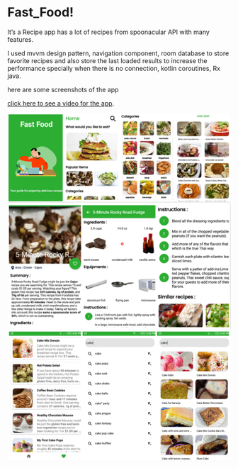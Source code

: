 # Fast_Food!

It’s a Recipe app has a lot of recipes from spoonacular API with many features.

I used mvvm design pattern, navigation component, room database to store
favorite recipes and also store the last loaded results to increase the performance
specially when there is no connection, kotlin coroutines, Rx java.

here are some screenshots of the app

[click here to see a video for the app](https://www.linkedin.com/feed/update/urn:li:activity:7079541242371448832/).

<img src="images/fast_food_1.jpg">
<img src="images/fast_food_2.jpg" >
<img src="images/fast_food_3.jpg" >

